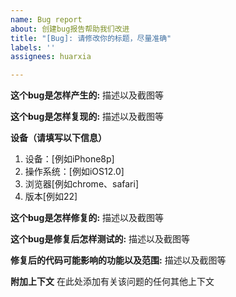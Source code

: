 ```yaml
---
name: Bug report
about: 创建bug报告帮助我们改进
title: "[Bug]: 请修改你的标题，尽量准确"
labels: ''
assignees: huarxia

---
```


**这个bug是怎样产生的:**
描述以及截图等

**这个bug是怎样复现的:**
描述以及截图等

**设备（请填写以下信息）**

1. 设备：[例如iPhone8p]
2. 操作系统：[例如iOS12.0]
3. 浏览器[例如chrome、safari]
4. 版本[例如22]

**这个bug是怎样修复的:**
描述以及截图等

**这个bug是修复后怎样测试的:**
描述以及截图等

**修复后的代码可能影响的功能以及范围:**
描述以及截图等

**附加上下文**
在此处添加有关该问题的任何其他上下文
